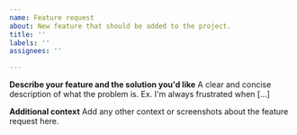 ```yaml
---
name: Feature request
about: New feature that should be added to the project.
title: ''
labels: ''
assignees: ''

---
```


**Describe your feature and the solution you'd like**
A clear and concise description of what the problem is. Ex. I'm always frustrated when [...]

**Additional context**
Add any other context or screenshots about the feature request here.
